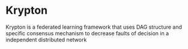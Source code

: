 # Krypton
Krypton is a federated learning framework that uses DAG structure and specific consensus mechanism to decrease faults of decision in a independent distributed network
